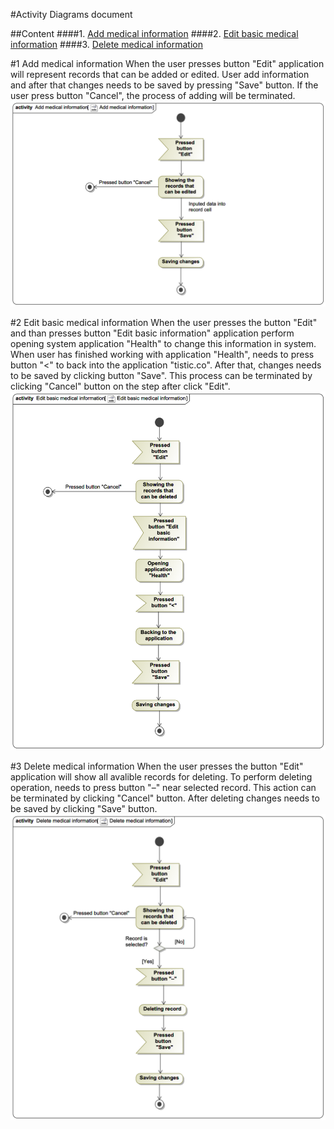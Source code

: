 #Activity Diagrams document

##Content
####1. [Add medical information](#1)
####2. [Edit basic medical information](#2)
####3. [Delete medical information](#3)

#1 Add medical information <a name = "1"></a>
When the user presses button "Edit" application will represent records that can be added or edited. User add information and after that changes needs to be saved by pressing "Save" button. If the user press button "Cancel", the process of adding will be terminated.
![Add](act__Add_medical_information__Add_medical_information.png)

#2 Edit basic medical information <a name = "2"></a>
When the user presses the button "Edit" and than presses button "Edit basic information" application perform opening system application "Health" to change this information in system. When user has finished working with application "Health", needs to press button "<" to back into the application "tistic.co". After that, changes needs to be saved by clicking button "Save". This process can be terminated by clicking "Cancel" button on the step after click "Edit".
![Edit](act__Edit_basic_medical_information__Edit_basic_medical_information.png)

#3 Delete medical information <a name = "3"></a>
When the user presses the button "Edit" application will show all avalible records for deleting. To perform deleting operation, needs to press button "–" near selected record. This action can be terminated by clicking "Cancel" button. After deleting changes needs to be saved by clicking "Save" button.
![Delete](act__Delete_medical_information__Delete_medical_information.png)